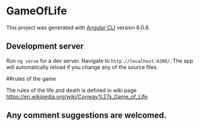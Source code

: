 # GameOfLife

This project was generated with [Angular CLI](https://github.com/angular/angular-cli) version 6.0.8.

## Development server

Run `ng serve` for a dev server. Navigate to `http://localhost:4200/`. The app will automatically reload if you change any of the source files.

##rules of the game

The rules of the life and death is defined in wiki page https://en.wikipedia.org/wiki/Conway%27s_Game_of_Life. 

## Any comment suggestions are welcomed.
